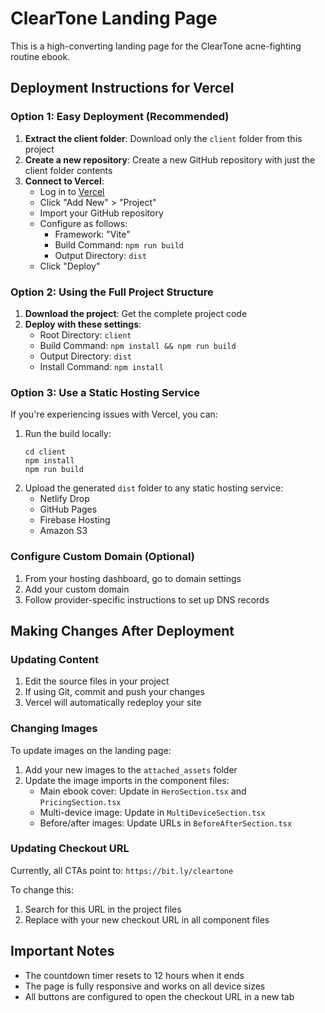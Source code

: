 # ClearTone Landing Page

This is a high-converting landing page for the ClearTone acne-fighting routine ebook.

## Deployment Instructions for Vercel

### Option 1: Easy Deployment (Recommended)

1. **Extract the client folder**: Download only the `client` folder from this project
2. **Create a new repository**: Create a new GitHub repository with just the client folder contents
3. **Connect to Vercel**:
   - Log in to [Vercel](https://vercel.com)
   - Click "Add New" > "Project"
   - Import your GitHub repository
   - Configure as follows:
     - Framework: "Vite"
     - Build Command: `npm run build`
     - Output Directory: `dist`
   - Click "Deploy"

### Option 2: Using the Full Project Structure

1. **Download the project**: Get the complete project code
2. **Deploy with these settings**:
   - Root Directory: `client`
   - Build Command: `npm install && npm run build`
   - Output Directory: `dist`
   - Install Command: `npm install`

### Option 3: Use a Static Hosting Service

If you're experiencing issues with Vercel, you can:
1. Run the build locally:
   ```
   cd client
   npm install
   npm run build
   ```
2. Upload the generated `dist` folder to any static hosting service:
   - Netlify Drop
   - GitHub Pages
   - Firebase Hosting
   - Amazon S3

### Configure Custom Domain (Optional)

1. From your hosting dashboard, go to domain settings
2. Add your custom domain
3. Follow provider-specific instructions to set up DNS records

## Making Changes After Deployment

### Updating Content

1. Edit the source files in your project
2. If using Git, commit and push your changes
3. Vercel will automatically redeploy your site

### Changing Images

To update images on the landing page:

1. Add your new images to the `attached_assets` folder
2. Update the image imports in the component files:
   - Main ebook cover: Update in `HeroSection.tsx` and `PricingSection.tsx`
   - Multi-device image: Update in `MultiDeviceSection.tsx`
   - Before/after images: Update URLs in `BeforeAfterSection.tsx`

### Updating Checkout URL

Currently, all CTAs point to: `https://bit.ly/cleartone`

To change this:
1. Search for this URL in the project files
2. Replace with your new checkout URL in all component files

## Important Notes

- The countdown timer resets to 12 hours when it ends
- The page is fully responsive and works on all device sizes
- All buttons are configured to open the checkout URL in a new tab